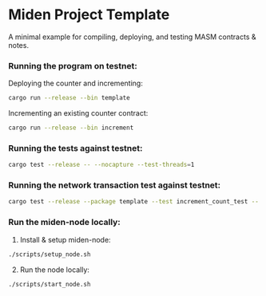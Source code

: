 # Miden Project Template

A minimal example for compiling, deploying, and testing MASM contracts & notes.

### Running the program on testnet:
Deploying the counter and incrementing:
```bash
cargo run --release --bin template
```

Incrementing an existing counter contract:
```bash
cargo run --release --bin increment
```

### Running the tests against testnet:
```bash
cargo test --release -- --nocapture --test-threads=1
```

### Running the network transaction test against testnet:
```bash
cargo test --release --package template --test increment_count_test -- increment_counter_with_note --exact --show-output 
```

### Run the miden-node locally:
1) Install & setup miden-node:
```bash
./scripts/setup_node.sh
```

2) Run the node locally: 
```bash
./scripts/start_node.sh
```

